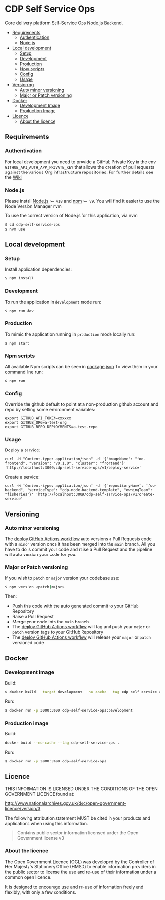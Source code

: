 # CDP Self Service Ops

Core delivery platform Self-Service Ops Node.js Backend.

- [Requirements](#requirements)
  - [Authentication](#authentication)
  - [Node.js](#nodejs)
- [Local development](#local-development)
  - [Setup](#setup)
  - [Development](#development)
  - [Production](#production)
  - [Npm scripts](#npm-scripts)
  - [Config](#config)
  - [Usage](#usage)
- [Versioning](#versioning)
  - [Auto minor versioning](#auto-minor-versioning)
  - [Major or Patch versioning](#major-or-patch-versioning)
- [Docker](#docker)
  - [Development Image](#development-image)
  - [Production Image](#production-image)
- [Licence](#licence)
  - [About the licence](#about-the-licence)

## Requirements

### Authentication

For local development you need to provide a GitHub Private Key in the env `GITHUB_API_AUTH_APP_PRIVATE_KEY` that
allows the creation of pull requests against the various Org infrastructure repositories. For further details see the
[Wiki](https://dev.azure.com/defragovuk/DEFRA-CDP/_wiki/wikis/DEFRA-CORE-DELIVERY-PLATFORM/14473/GitHub-API-Authentication-App)

### Node.js

Please install [Node.js](http://nodejs.org/) `>= v18` and [npm](https://nodejs.org/) `>= v9`. You will find it
easier to use the Node Version Manager [nvm](https://github.com/creationix/nvm)

To use the correct version of Node.js for this application, via nvm:

```bash
$ cd cdp-self-service-ops
$ nvm use
```

## Local development

### Setup

Install application dependencies:

```bash
$ npm install
```

### Development

To run the application in `development` mode run:

```bash
$ npm run dev
```

### Production

To mimic the application running in `production` mode locally run:

```bash
$ npm start
```

### Npm scripts

All available Npm scripts can be seen in [package.json](./package.json)
To view them in your command line run:

```bash
$ npm run
```

### Config

Override the github default to point at a non-production github account and repo by setting some environment variables:

```
export GITHUB_API_TOKEN=xxxxxx
export GITHUB_ORG=a-test-org
export GITHUB_REPO_DEPLOYMENTS=a-test-repo
```

### Usage

Deploy a service:

```
curl -H "Content-type: application/json" -d '{"imageName": "foo-frontend", "version": "v0.1.0", "cluster": "frontend"}' 'http://localhost:3009/cdp-self-service-ops/v1/deploy-service'
```

Create a service:

```
curl -H "Content-type: application/json" -d '{"repositoryName": "foo-backend", "serviceType": "cdp-node-backend-template", "owningTeam": "fisheries"}' 'http://localhost:3009/cdp-self-service-ops/v1/create-service'
```

## Versioning

### Auto minor versioning

The [deploy GitHub Actions workflow](./.github/workflows/deploy.yml) auto versions a Pull Requests code with a `minor`
version once it has been merged into the `main` branch.
All you have to do is commit your code and raise a Pull Request and the pipeline will auto version your code for you.

### Major or Patch versioning

If you wish to `patch` or `major` version your codebase use:

```bash
$ npm version <patch|major>
```

Then:

- Push this code with the auto generated commit to your GitHub Repository
- Raise a Pull Request
- Merge your code into the `main` branch
- The [deploy GitHub Actions workflow](./.github/workflows/deploy.yml) will tag and push your `major` or `patch`
  version tags to your GitHub Repository
- The [deploy GitHub Actions workflow](./.github/workflows/deploy.yml) will release your `major` or `patch`
  versioned code

## Docker

### Development image

Build:

```bash
$ docker build --target development --no-cache --tag cdp-self-service-ops:development .
```

Run:

```bash
$ docker run -p 3000:3000 cdp-self-service-ops:development
```

### Production image

Build:

```bash
docker build --no-cache --tag cdp-self-service-ops .
```

Run:

```bash
$ docker run -p 3000:3000 cdp-self-service-ops
```

## Licence

THIS INFORMATION IS LICENSED UNDER THE CONDITIONS OF THE OPEN GOVERNMENT LICENCE found at:

<http://www.nationalarchives.gov.uk/doc/open-government-licence/version/3>

The following attribution statement MUST be cited in your products and applications when using this information.

> Contains public sector information licensed under the Open Government license v3

### About the licence

The Open Government Licence (OGL) was developed by the Controller of Her Majesty's Stationery Office (HMSO) to enable
information providers in the public sector to license the use and re-use of their information under a common open
licence.

It is designed to encourage use and re-use of information freely and flexibly, with only a few conditions.
